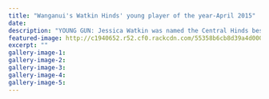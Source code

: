 ```yaml
---
title: "Wanganui's Watkin Hinds' young player of the year-April 2015"
date: 
description: "YOUNG GUN: Jessica Watkin was named the Central Hinds best young player in the Central District Player of the Year awards lists, from the Wanganui Chronicle article on 10/4/15..."
featured-image: http://c1940652.r52.cf0.rackcdn.com/55358b6cb8d39a4d00001d28/JessicaWatkin,WatkinHinds-young-player,10.4.jpg
excerpt: ""
gallery-image-1: 
gallery-image-2: 
gallery-image-3: 
gallery-image-4: 
gallery-image-5: 
---
```

